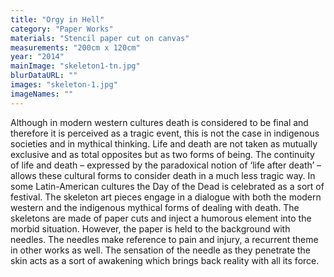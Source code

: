 ```yaml
---
title: "Orgy in Hell"
category: "Paper Works"
materials: "Stencil paper cut on canvas"
measurements: "200cm x 120cm"
year: "2014"
mainImage: "skeleton1-tn.jpg"
blurDataURL: ""
images: "skeleton-1.jpg"
imageNames: ""
---
```


Although in modern western cultures death is considered to be final and therefore it is perceived as a tragic event, this is not the case in indigenous societies and in mythical thinking. Life and death are not taken as mutually exclusive and as total opposites but as two forms of being. The continuity of life and death – expressed by the paradoxical notion of ‘life after death’ – allows these cultural forms to consider death in a much less tragic way. In some Latin-American cultures the Day of the Dead is celebrated as a sort of festival. The skeleton art pieces engage in a dialogue with both the modern western and the indigenous mythical forms of dealing with death. The skeletons are made of paper cuts and inject a humorous element into the morbid situation. However, the paper is held to the background with needles. The needles make reference to pain and injury, a recurrent theme in other works as well. The sensation of the needle as they penetrate the skin acts as a sort of awakening which brings back reality with all its force.
